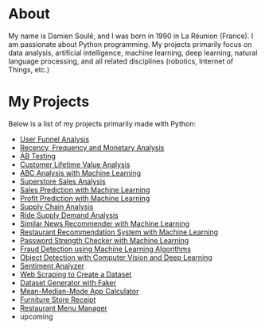 # About

My name is Damien Soulé, and I was born in 1990 in La Réunion (France). I am passionate about Python programming. My projects primarily focus on data analysis, artificial intelligence, machine learning, deep learning, natural language processing, and all related disciplines (robotics, Internet of Things, etc.)

# My Projects

Below is a list of my projects primarily made with Python:

- [User Funnel Analysis](https://github.com/dspydev/python-projects/tree/main/user-funnel-analysis)
- [Recency, Frequency and Monetary Analysis](https://github.com/dspydev/python-projects/tree/main/recency-frequency-monetary-analysis)
- [AB Testing](https://github.com/dspydev/python-projects/tree/main/ab-testing)
- [Customer Lifetime Value Analysis](https://github.com/dspydev/python-projects/tree/main/customer-lifetime-value-analysis)
- [ABC Analysis with Machine Learning](https://github.com/dspydev/python-projects/tree/main/abc-analysis)
- [Superstore Sales Analysis](https://github.com/dspydev/python-projects/tree/main/superstore-sales-analysis)
- [Sales Prediction with Machine Learning](https://github.com/dspydev/python-projects/tree/main/sales-prediction/sales-prediction-with-linear-regression)
- [Profit Prediction with Machine Learning](https://github.com/dspydev/python-projects/tree/main/profit-prediction/profit-prediction-with-machine-learning)
- [Supply Chain Analysis](https://github.com/dspydev/python-projects/tree/main/supply-chain-analysis)
- [Ride Supply Demand Analysis](https://github.com/dspydev/python-projects/tree/main/ride-supply-demand-analysis)
- [Similar News Recommender with Machine Learning](https://github.com/dspydev/python-projects/tree/main/similar-news-recommender)
- [Restaurant Recommendation System with Machine Learning](https://github.com/dspydev/python-projects/tree/main/restaurant-recommendation-system)
- [Password Strength Checker with Machine Learning](https://github.com/dspydev/python-projects/tree/main/password-strength-checker)
- [Fraud Detection using Machine Learning Algorithms](https://github.com/dspydev/python-projects/tree/main/fraud-detection-using-machine-learning-algorithms)
- [Object Detection with Computer Vision and Deep Learning](https://github.com/dspydev/python-projects/tree/main/object-detection)
- [Sentiment Analyzer](https://github.com/dspydev/python-projects/tree/main/sentiment-analyzer)
- [Web Scraping to Create a Dataset](https://github.com/dspydev/python-projects/tree/main/web-scraping-to-create-a-dataset)
- [Dataset Generator with Faker](https://github.com/dspydev/python-projects/tree/main/dataset-generator-with-faker)
- [Mean-Median-Mode App Calculator](https://github.com/dspydev/python-projects/tree/main/mean-median-mode-app-calculator)
- [Furniture Store Receipt](https://github.com/dspydev/python-projects/tree/main/furniture-store-receipt)
- [Restaurant Menu Manager](https://github.com/dspydev/python-projects/tree/main/restaurant-menu-manager)
- upcoming
